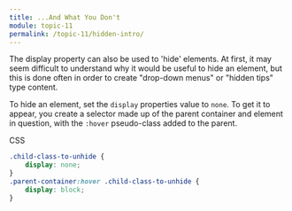```yaml
---
title: ...And What You Don't
module: topic-11
permalink: /topic-11/hidden-intro/
---
```


<div class="divider-heading"></div>

The display property can also be used to 'hide' elements. At first, it may seem difficult to understand why it would be useful to hide an element, but this is done often in order to create "drop-down menus" or "hidden tips" type content.

To hide an element, set the `display` properties value to `none`. To get it to appear, you create a selector made up of the parent container and element in question, with the `:hover` pseudo-class added to the parent.

<div class="code-heading">
  <span class="css">CSS</span>
</div>

```css
.child-class-to-unhide {
    display: none;
}
.parent-container:hover .child-class-to-unhide {
    display: block;
}
```
